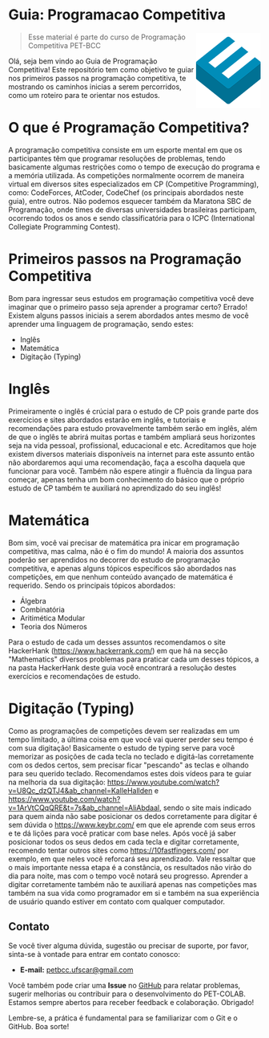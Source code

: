 # Guia: Programacao Competitiva
<img src="https://raw.githubusercontent.com/petbccufscar/.github/main/profile/icon.png" align="right" />

> Esse material é parte do curso de Programação Competitiva PET-BCC

Olá, seja bem vindo ao Guia de Programação Competitiva! Este repositório tem como objetivo te guiar nos primeiros passos na programação competitiva, te mostrando os caminhos inicias a serem percorridos, como um roteiro para te orientar nos estudos.

# O que é Programação Competitiva? 

A programação competitiva consiste em um esporte mental em que os participantes têm que programar resoluções de problemas, tendo basicamente algumas restrições como o tempo de execução do programa e a memória utilizada. As competições normalmente ocorrem de maneira virtual em diversos sites especializados em CP (Competitive Programming), como: CodeForces, AtCoder, CodeChef (os principais abordados neste guia), entre outros. Não podemos esquecer também da Maratona SBC de Programação, onde times de diversas universidades brasileiras participam, ocorrendo todos os anos e sendo classificatória para o ICPC (International Collegiate Programming Contest). 

# Primeiros passos na Programação Competitiva

Bom para ingressar seus estudos em programação competitiva você deve imaginar que o primeiro passo seja aprender a programar certo? Errado! Existem alguns passos iniciais a serem abordados antes mesmo de você aprender uma linguagem de programação, sendo estes:

- Inglês 
- Matemática
- Digitação (Typing)

# Inglês

Primeiramente o inglês é crúcial para o estudo de CP pois grande parte dos exercícios e sites abordados estarão em inglês, e tutoriais e recomendações para estudo provavelmente também serão em inglês, além de que o inglês te abrirá muitas portas e também ampliará seus horizontes seja na vida pessoal, profissional, educacional e etc. Acreditamos que hoje existem diversos materiais disponíveis na internet para este assunto então não abordaremos aqui uma recomendação, faça a escolha daquela que funcionar para você. Também não espere atingir a fluência da língua para começar, apenas tenha um bom conhecimento do básico que o próprio estudo de CP também te auxiliará no aprendizado do seu inglês!

# Matemática 

Bom sim, você vai precisar de matemática pra inicar em programação competitiva, mas calma, não é o fim do mundo! A maioria dos assuntos poderão ser aprendidos no decorrer do estudo de programação competitiva, e apenas alguns tópicos específicos são abordados nas competições, em que nenhum conteúdo avançado de matemática é requerido. Sendo os principais tópicos abordados:

- Álgebra
- Combinatória
- Aritimética Modular
- Teoria dos Números

Para o estudo de cada um desses assuntos recomendamos o site HackerHank (https://www.hackerrank.com/) em que há na secção "Mathematics" diversos problemas para praticar cada um desses tópicos, a na pasta HackerHank deste guia você encontrará a resolução destes exercícios e recomendações de estudo.


# Digitação (Typing)

Como as programações de competições devem ser realizadas em um tempo limitado, a última coisa em que você vai querer perder seu tempo é com sua digitação! Basicamente o estudo de typing serve para você memorizar as posições de cada tecla no teclado e digitá-las corretamente com os dedos certos, sem precisar ficar "pescando" as teclas e olhando para seu querido teclado. Recomendamos estes dois vídeos para te guiar na melhoria da sua digitação: https://www.youtube.com/watch?v=U8Qc_dzQTJ4&ab_channel=KalleHallden e https://www.youtube.com/watch?v=1ArVtCQqQRE&t=7s&ab_channel=AliAbdaal, sendo o site mais indicado para quem ainda não sabe posicionar os dedos corretamente para digitar é sem dúvida o https://www.keybr.com/ em que ele aprende com seus erros e te dá lições para você praticar com base neles. Após você já saber posicionar todos os seus dedos em cada tecla e digitar corretamente, recomendo tentar outros sites como https://10fastfingers.com/ por exemplo, em que neles você reforcará seu aprendizado. Vale ressaltar que o mais importante nessa etapa é a constância, os resultados não virão do dia para noite, mas com o tempo você notará seu progresso. Aprender a digitar corretamente também não te auxiliará apenas nas competições mas também na sua vida como programador em si e também na sua experiência de usuário quando estiver em contato com qualquer computador.

## Contato

Se você tiver alguma dúvida, sugestão ou precisar de suporte, por favor, sinta-se à vontade para entrar em contato conosco:

- **E-mail:** petbcc.ufscar@gmail.com

Você também pode criar uma **Issue** no [GitHub](https://github.com/petbccufscar/pet-colab/issues) para relatar problemas, sugerir melhorias ou contribuir para o desenvolvimento do PET-COLAB. Estamos sempre abertos para receber feedback e colaboração. Obrigado!

Lembre-se, a prática é fundamental para se familiarizar com o Git e o GitHub. Boa sorte!
